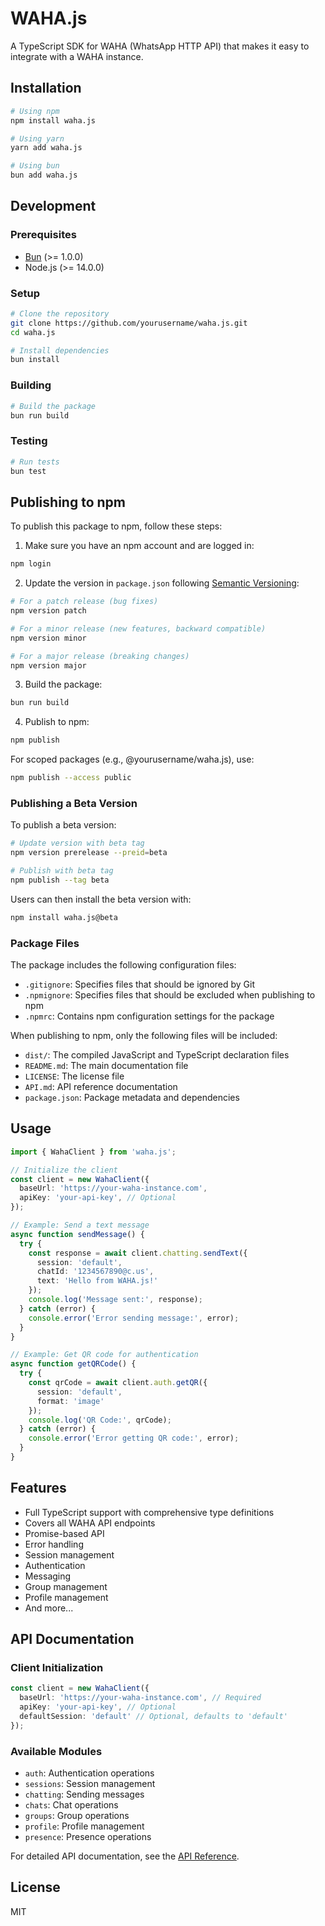 # WAHA.js

A TypeScript SDK for WAHA (WhatsApp HTTP API) that makes it easy to integrate with a WAHA instance.

## Installation

```bash
# Using npm
npm install waha.js

# Using yarn
yarn add waha.js

# Using bun
bun add waha.js
```

## Development

### Prerequisites

- [Bun](https://bun.sh/) (>= 1.0.0)
- Node.js (>= 14.0.0)

### Setup

```bash
# Clone the repository
git clone https://github.com/yourusername/waha.js.git
cd waha.js

# Install dependencies
bun install
```

### Building

```bash
# Build the package
bun run build
```

### Testing

```bash
# Run tests
bun test
```

## Publishing to npm

To publish this package to npm, follow these steps:

1. Make sure you have an npm account and are logged in:

```bash
npm login
```

2. Update the version in `package.json` following [Semantic Versioning](https://semver.org/):

```bash
# For a patch release (bug fixes)
npm version patch

# For a minor release (new features, backward compatible)
npm version minor

# For a major release (breaking changes)
npm version major
```

3. Build the package:

```bash
bun run build
```

4. Publish to npm:

```bash
npm publish
```

For scoped packages (e.g., @yourusername/waha.js), use:

```bash
npm publish --access public
```

### Publishing a Beta Version

To publish a beta version:

```bash
# Update version with beta tag
npm version prerelease --preid=beta

# Publish with beta tag
npm publish --tag beta
```

Users can then install the beta version with:

```bash
npm install waha.js@beta
```

### Package Files

The package includes the following configuration files:

- `.gitignore`: Specifies files that should be ignored by Git
- `.npmignore`: Specifies files that should be excluded when publishing to npm
- `.npmrc`: Contains npm configuration settings for the package

When publishing to npm, only the following files will be included:
- `dist/`: The compiled JavaScript and TypeScript declaration files
- `README.md`: The main documentation file
- `LICENSE`: The license file
- `API.md`: API reference documentation
- `package.json`: Package metadata and dependencies

## Usage

```typescript
import { WahaClient } from 'waha.js';

// Initialize the client
const client = new WahaClient({
  baseUrl: 'https://your-waha-instance.com',
  apiKey: 'your-api-key', // Optional
});

// Example: Send a text message
async function sendMessage() {
  try {
    const response = await client.chatting.sendText({
      session: 'default',
      chatId: '1234567890@c.us',
      text: 'Hello from WAHA.js!'
    });
    console.log('Message sent:', response);
  } catch (error) {
    console.error('Error sending message:', error);
  }
}

// Example: Get QR code for authentication
async function getQRCode() {
  try {
    const qrCode = await client.auth.getQR({
      session: 'default',
      format: 'image'
    });
    console.log('QR Code:', qrCode);
  } catch (error) {
    console.error('Error getting QR code:', error);
  }
}
```

## Features

- Full TypeScript support with comprehensive type definitions
- Covers all WAHA API endpoints
- Promise-based API
- Error handling
- Session management
- Authentication
- Messaging
- Group management
- Profile management
- And more...

## API Documentation

### Client Initialization

```typescript
const client = new WahaClient({
  baseUrl: 'https://your-waha-instance.com', // Required
  apiKey: 'your-api-key', // Optional
  defaultSession: 'default' // Optional, defaults to 'default'
});
```

### Available Modules

- `auth`: Authentication operations
- `sessions`: Session management
- `chatting`: Sending messages
- `chats`: Chat operations
- `groups`: Group operations
- `profile`: Profile management
- `presence`: Presence operations

For detailed API documentation, see the [API Reference](./API.md).

## License

MIT
